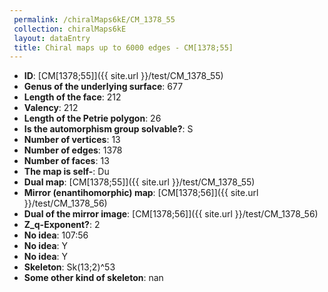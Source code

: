 ```yaml
--- 
 permalink: /chiralMaps6kE/CM_1378_55 
 collection: chiralMaps6kE
 layout: dataEntry
 title: Chiral maps up to 6000 edges - CM[1378;55]
---
```


- **ID**: [CM[1378;55]]({{ site.url }}/test/CM_1378_55)
- **Genus of the underlying surface**: 677
- **Length of the face**: 212
- **Valency**: 212
- **Length of the Petrie polygon**: 26
- **Is the automorphism group solvable?**: S
- **Number of vertices**: 13
- **Number of edges**: 1378
- **Number of faces**: 13
- **The map is self-**: Du
- **Dual map**: [CM[1378;55]]({{ site.url }}/test/CM_1378_55)
- **Mirror (enantihomorphic) map**: [CM[1378;56]]({{ site.url }}/test/CM_1378_56)
- **Dual of the mirror image**: [CM[1378;56]]({{ site.url }}/test/CM_1378_56)
- **Z_q-Exponent?**: 2
- **No idea**:  107:56
- **No idea**: Y
- **No idea**: Y
- **Skeleton**: Sk(13;2)^53
- **Some other kind of skeleton**: nan
